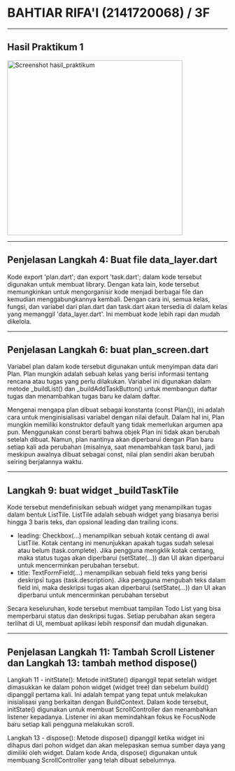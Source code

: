 # BAHTIAR RIFA'I (2141720068) / 3F

---

## Hasil Praktikum 1

<img src="docs/praktikum-1.gif" style="width: 400px" alt='Screenshot hasil_praktikum'>

---

## Penjelasan Langkah 4: Buat file data_layer.dart

Kode export 'plan.dart'; dan export 'task.dart'; dalam kode tersebut digunakan untuk membuat library. Dengan kata lain, kode tersebut memungkinkan untuk mengorganisir kode menjadi berbagai file dan kemudian menggabungkannya kembali. Dengan cara ini, semua kelas, fungsi, dan variabel dari plan.dart dan task.dart akan tersedia di dalam kelas yang memanggil 'data_layer.dart'. Ini membuat kode lebih rapi dan mudah dikelola.

---

## Penjelasan Langkah 6: buat plan_screen.dart

Variabel plan dalam kode tersebut digunakan untuk menyimpan data dari Plan. Plan mungkin adalah sebuah kelas yang berisi informasi tentang rencana atau tugas yang perlu dilakukan. Variabel ini digunakan dalam metode _buildList() dan _buildAddTaskButton() untuk membangun daftar tugas dan menambahkan tugas baru ke dalam daftar.

Mengenai mengapa plan dibuat sebagai konstanta (const Plan()), ini adalah cara untuk menginisialisasi variabel dengan nilai default. Dalam hal ini, Plan mungkin memiliki konstruktor default yang tidak memerlukan argumen apa pun. Menggunakan const berarti bahwa objek Plan ini tidak akan berubah setelah dibuat. Namun, plan nantinya akan diperbarui dengan Plan baru setiap kali ada perubahan (misalnya, saat menambahkan task baru), jadi meskipun awalnya dibuat sebagai const, nilai plan sendiri akan berubah seiring berjalannya waktu.

---

## Langkah 9: buat widget _buildTaskTile

Kode tersebut mendefinisikan sebuah widget yang menampilkan tugas dalam bentuk ListTile. ListTile adalah sebuah widget yang biasanya berisi hingga 3 baris teks, dan opsional leading dan trailing icons.

- leading: Checkbox(...) menampilkan sebuah kotak centang di awal ListTile. Kotak centang ini menunjukkan apakah tugas sudah selesai atau belum (task.complete). Jika pengguna mengklik kotak centang, maka status tugas akan diperbarui (setState(...)) dan UI akan diperbarui untuk mencerminkan perubahan tersebut.
- title: TextFormField(...) menampilkan sebuah field teks yang berisi deskripsi tugas (task.description). Jika pengguna mengubah teks dalam field ini, maka deskripsi tugas akan diperbarui (setState(...)) dan UI akan diperbarui untuk mencerminkan perubahan tersebut

Secara keseluruhan, kode tersebut membuat tampilan Todo List yang bisa memperbarui status dan deskripsi tugas. Setiap perubahan akan segera terlihat di UI, membuat aplikasi lebih responsif dan mudah digunakan.

---

## Penjelasan Langkah 11: Tambah Scroll Listener dan Langkah 13: tambah method dispose()

Langkah 11 - initState(): Metode initState() dipanggil tepat setelah widget dimasukkan ke dalam pohon widget (widget tree) dan sebelum build() dipanggil pertama kali. Ini adalah tempat yang tepat untuk melakukan inisialisasi yang berkaitan dengan BuildContext. Dalam kode tersebut, initState() digunakan untuk membuat ScrollController dan menambahkan listener kepadanya. Listener ini akan memindahkan fokus ke FocusNode baru setiap kali pengguna melakukan scroll.

Langkah 13 - dispose(): Metode dispose() dipanggil ketika widget ini dihapus dari pohon widget dan akan melepaskan semua sumber daya yang dimiliki oleh widget. Dalam kode Anda, dispose() digunakan untuk membuang ScrollController yang telah dibuat sebelumnya.

